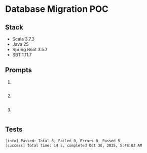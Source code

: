 # Database Migration POC

## Stack
- Scala 3.7.3
- Java 25
- Spring Boot 3.5.7
- SBT 1.11.7

## Prompts

1. 
```
```

2.
```
```

3.
```
```

## Tests

```bash
[info] Passed: Total 6, Failed 0, Errors 0, Passed 6
[success] Total time: 14 s, completed Oct 30, 2025, 5:48:03 AM
```
